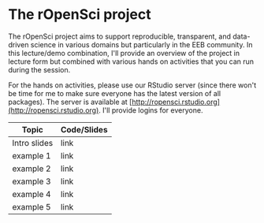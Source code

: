 
# The rOpenSci project

The rOpenSci project aims to support reproducible, transparent, and data-driven science in various domains but particularly in the EEB community. In this lecture/demo combination, I'll provide an overview of the project in lecture form but combined with various hands on activities that you can run during the session.

For the hands on activities, please use our RStudio server (since there won't be time for me to make sure everyone has the latest version of all packages).  The server is available at [http://ropensci.rstudio.org](http://ropensci.rstudio.org). I'll provide logins for everyone. 

| Topic | Code/Slides |
| ----- | ----------  |
| Intro slides | link |
| example 1 | link |
| example 2 | link |
| example 3 | link |
| example 4 | link |
| example 5 | link |
